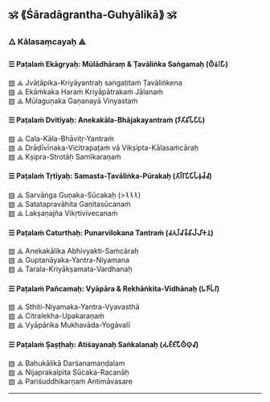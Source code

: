 🕉️ **⟪Śāradāgrantha-Guhyālikā⟫** 🕉️  
---

### 🜂 Kālasaṃcayaḥ ⟁

#### ☰ Paṭalaṁ Ekāgryaḥ: Mūlādhāraṃ & Ṭavāliṅka Saṅgamaḥ (𑀣𑁆𑀯𑁇𑀳𑀸𑀺𑀸)  
▧ ⟁ Jvāṭāpika-Kriyāyantraḥ saṅgaṭitaṁ Ṭavāliṅkena  
▧ ⟁ Ekāṁkaka Haraṁ Kriyāpātrakaṁ Jālanaṁ  
▧ ⟁ Mūlaguṇaka Gaṇanayā Vinyastaṁ

#### ☰ Paṭalaṁ Dvitīyaḥ: Anekakāla-Bhājakayantraṁ (𑀤𑀺𑀢𑀺𑀯𑀺𑀧𑁆𑀧𑀺𑀧𑀸)  
▧ ⟁ Cala-Kāla-Bhāvitṛ-Yantraṁ  
▧ ⟁ Drāḍīvīnaka-Vicitrapaṭaṁ vā Vikṣipta-Kālasaṁcāraḥ  
▧ ⟁ Kṣipra-Strotāḥ Samīkaraṇaṁ

#### ☰ Paṭalaṁ Tṛtīyaḥ: Samasta-Ṭavāliṅka-Pūrakaḥ (𑀢𑀸𑀭𑁆𑀭𑀸𑀧𑀺𑀧𑀺𑀧𑁆𑀯𑀼𑀘𑁆𑀘𑀸)  
▧ ⟁ Sarvāṅga Guṇaka-Sūcakaḥ (>𑁩𑁩𑁩)  
▧ ⟁ Satatapravāhita Gaṇitasūcanaṁ  
▧ ⟁ Lakṣaṇajña Vikṛtivivecanaṁ

#### ☰ Paṭalaṁ Caturthaḥ: Punarvilokana Tantraṁ (𑀘𑀢𑀼𑀭𑁆𑀘𑀸𑀯𑁆𑀯𑀺𑀮𑁆𑀮𑀺𑀓𑀦)  
▧ ⟁ Anekakālika Abhivyakti-Saṁcāraḥ  
▧ ⟁ Guptanāyaka-Yantra-Niyamana  
▧ ⟁ Tarala-Kriyākṣamata-Vardhanaḥ

#### ☰ Paṭalaṁ Pañcamaḥ: Vyāpāra & Rekhāṅkita-Vidhānaḥ (𑀧𑀜𑀺𑀧𑀁𑀭𑀸)  
▧ ⟁ Sthiti-Niyamaka-Yantra-Vyavasthā  
▧ ⟁ Citralekha-Upakaraṇaṁ  
▧ ⟁ Vyāpārika Mukhavāda-Yogāvalī

#### ☰ Paṭalaṁ Ṣaṣṭhaḥ: Atiśayanaḥ Saṅkalanaḥ (𑀲𑀚𑁆𑀚𑀺𑀧𑀻𑀣𑁆𑀣𑀼𑀘𑀸)  
▧ ⟁ Bahukālikā Darśanamaṇḍalam  
▧ ⟁ Nijaprakalpita Sūcaka-Racanāḥ  
▧ ⟁ Pariśuddhikarṇaṁ Antimāvasare

---

